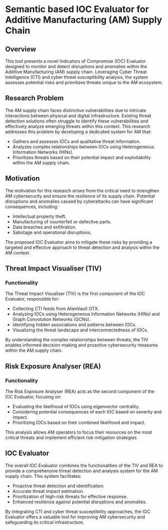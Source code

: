 # Semantic based IOC Evaluator for Additive Manufacturing (AM) Supply Chain

## Overview

This tool presents a novel Indicators of Compromise (IOC) Evaluator designed to monitor and detect disruptions and anomalies within the Additive Manufacturing (AM) supply chain. Leveraging Cyber Threat Intelligence (CTI) and cyber threat susceptibility analysis, the system assesses potential risks and prioritizes threats unique to the AM ecosystem.

## Research Problem

The AM supply chain faces distinctive vulnerabilities due to intricate interactions between physical and digital infrastructure. Existing threat detection solutions often struggle to identify these vulnerabilities and effectively analyze emerging threats within this context. This research addresses this problem by developing a dedicated system for AM that:

- Gathers and assesses IOCs and qualitative threat information.
- Analyzes complex relationships between IOCs using Heterogeneous Information Networks (HINs).
- Prioritizes threats based on their potential impact and exploitability within the AM supply chain.

## Motivation

The motivation for this research arises from the critical need to strengthen AM cybersecurity and ensure the resilience of its supply chain. Potential disruptions and anomalies caused by cyberattacks can have significant consequences, including:

- Intellectual property theft.
- Manufacturing of counterfeit or defective parts.
- Data breaches and exfiltration.
- Sabotage and operational disruptions.

The proposed IOC Evaluator aims to mitigate these risks by providing a targeted and effective approach to threat detection and analysis within the AM context.

## Threat Impact Visualiser (TIV)

### Functionality

The Threat Impact Visualiser (TIV) is the first component of the IOC Evaluator, responsible for:

- Collecting CTI feeds from AlienVault OTX.
- Analyzing IOCs using Heterogeneous Information Networks (HINs) and Graph Convolution Networks (GCNs).
- Identifying hidden associations and patterns between IOCs.
- Visualizing the threat landscape and interconnectedness of IOCs.

By understanding the complex relationships between threats, the TIV enables informed decision-making and proactive cybersecurity measures within the AM supply chain.

## Risk Exposure Analyser (REA)

### Functionality

The Risk Exposure Analyser (REA) acts as the second component of the IOC Evaluator, focusing on:

- Evaluating the likelihood of IOCs using eigenvector centrality.
- Considering potential consequences of each IOC based on severity and impact.
- Prioritizing IOCs based on their combined likelihood and impact.

This analysis allows AM operators to focus their resources on the most critical threats and implement efficient risk mitigation strategies.

## IOC Evaluator

The overall IOC Evaluator combines the functionalities of the TIV and REA to provide a comprehensive threat detection and analysis system for the AM supply chain. This system facilitates:

- Proactive threat detection and identification.
- Accurate threat impact estimation.
- Prioritization of high-risk threats for effective response.
- Enhanced resilience against potential disruptions and anomalies.

By integrating CTI and cyber threat susceptibility approaches, the IOC Evaluator offers a valuable tool for improving AM cybersecurity and safeguarding its critical infrastructure.
